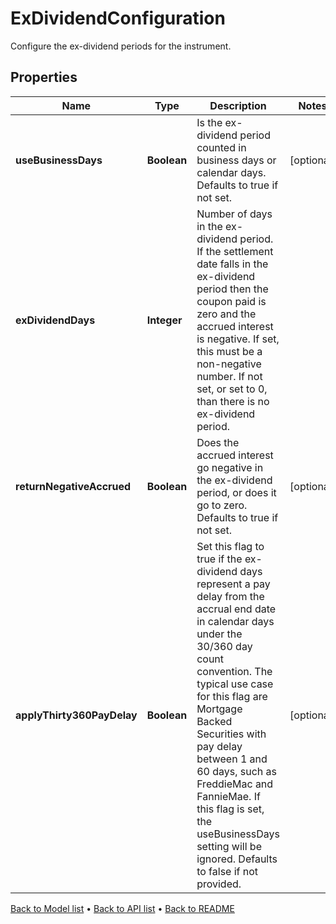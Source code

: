 

# ExDividendConfiguration

Configure the ex-dividend periods for the instrument.

## Properties

| Name | Type | Description | Notes |
|------------ | ------------- | ------------- | -------------|
|**useBusinessDays** | **Boolean** | Is the ex-dividend period counted in business days or calendar days.  Defaults to true if not set. |  [optional] |
|**exDividendDays** | **Integer** | Number of days in the ex-dividend period.  If the settlement date falls in the ex-dividend period then the coupon paid is zero and the accrued interest is negative.  If set, this must be a non-negative number.  If not set, or set to 0, than there is no ex-dividend period. |  |
|**returnNegativeAccrued** | **Boolean** | Does the accrued interest go negative in the ex-dividend period, or does it go to zero.  Defaults to true if not set. |  [optional] |
|**applyThirty360PayDelay** | **Boolean** | Set this flag to true if the ex-dividend days represent a pay delay from the accrual end date in calendar  days under the 30/360 day count convention. The typical use case for this flag are Mortgage Backed Securities  with pay delay between 1 and 60 days, such as FreddieMac and FannieMae. If this flag is set, the useBusinessDays  setting will be ignored.  Defaults to false if not provided. |  [optional] |



[Back to Model list](../README.md#documentation-for-models) &#8226; [Back to API list](../README.md#documentation-for-api-endpoints) &#8226; [Back to README](../README.md)



